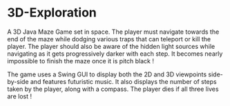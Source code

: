 # 3D-Exploration
A 3D Java Maze Game set in space. The player must navigate towards the end of the maze while dodging various traps that can teleport or kill the player. The player should also be aware of the hidden light sources while navigating as it gets progressively darker with each step. It becomes nearly impossible to finish the maze once it is pitch black !

The game uses a Swing GUI to display both the 2D and 3D viewpoints side-by-side and features futuristic music. It also displays the number of steps taken by the player, along with a compass. The player dies if all three lives are lost !

